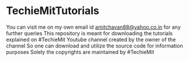 # TechieMitTutorials

You can visit me on my own email id amitchavan88@yahoo.co.in for any further queries
This repository is meant for downloading the tutorials explained on #TechieMit Youtube channel created by the owner of the channel
So one can download and utilize the source code for information purposes
Solely the copyrights are maintained by #TechieMit
